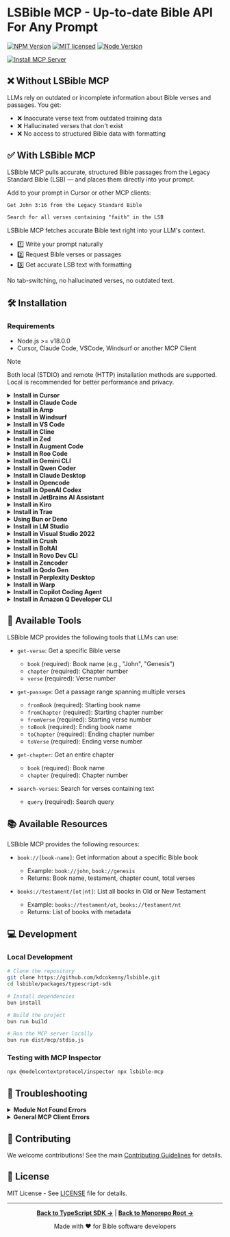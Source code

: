 # LSBible MCP - Up-to-date Bible API For Any Prompt

[![NPM Version](https://img.shields.io/npm/v/lsbible?color=red)](https://www.npmjs.com/package/lsbible) [![MIT licensed](https://img.shields.io/npm/l/lsbible)](../../LICENSE) [![Node Version](https://img.shields.io/badge/node-%3E%3D18.0.0-brightgreen)](https://nodejs.org/)

[![Install MCP Server](https://cursor.com/deeplink/mcp-install-dark.svg)](https://cursor.com/en/install-mcp?name=lsbible&config=eyJ1cmwiOiJodHRwczovL2xzYmlibGUua2Rjby5kZXYvbWNwIn0%3D)

## ❌ Without LSBible MCP

LLMs rely on outdated or incomplete information about Bible verses and passages. You get:

- ❌ Inaccurate verse text from outdated training data
- ❌ Hallucinated verses that don't exist
- ❌ No access to structured Bible data with formatting

## ✅ With LSBible MCP

LSBible MCP pulls accurate, structured Bible passages from the Legacy Standard Bible (LSB) — and places them directly into your prompt.

Add to your prompt in Cursor or other MCP clients:

```txt
Get John 3:16 from the Legacy Standard Bible
```

```txt
Search for all verses containing "faith" in the LSB
```

LSBible MCP fetches accurate Bible text right into your LLM's context.

- 1️⃣ Write your prompt naturally
- 2️⃣ Request Bible verses or passages
- 3️⃣ Get accurate LSB text with formatting

No tab-switching, no hallucinated verses, no outdated text.

## 🛠️ Installation

### Requirements

- Node.js >= v18.0.0
- Cursor, Claude Code, VSCode, Windsurf or another MCP Client

> [!NOTE]
> Both local (STDIO) and remote (HTTP) installation methods are supported. Local is recommended for better performance and privacy.

<details>
<summary><b>Install in Cursor</b></summary>

Go to: `Settings` -> `Cursor Settings` -> `MCP` -> `Add new global MCP server`

Pasting the following configuration into your Cursor `~/.cursor/mcp.json` file is the recommended approach. You may also install in a specific project by creating `.cursor/mcp.json` in your project folder. See [Cursor MCP docs](https://docs.cursor.com/context/model-context-protocol) for more info.

> Since Cursor 1.0, you can click the install button below for instant one-click installation.

#### Cursor Remote Server Connection

[![Install MCP Server](https://cursor.com/deeplink/mcp-install-dark.svg)](https://cursor.com/en/install-mcp?name=lsbible&config=eyJ1cmwiOiJodHRwczovL2xzYmlibGUua2Rjby5kZXYvbWNwIn0%3D)

```json
{
  "mcpServers": {
    "lsbible": {
      "url": "https://lsbible.kdco.dev/mcp"
    }
  }
}
```

#### Cursor Local Server Connection

[![Install MCP Server](https://cursor.com/deeplink/mcp-install-dark.svg)](https://cursor.com/en/install-mcp?name=lsbible&config=eyJjb21tYW5kIjoibnB4IiwiYXJncyI6WyIteSIsImxzYmlibGUiXX0%3D)

```json
{
  "mcpServers": {
    "lsbible": {
      "command": "npx",
      "args": ["-y", "lsbible-mcp"]
    }
  }
}
```

</details>

<details>
<summary><b>Install in Claude Code</b></summary>

Run this command. See [Claude Code MCP docs](https://docs.anthropic.com/en/docs/claude-code/mcp) for more info.

#### Claude Code Remote Server Connection

```sh
claude mcp add --transport http lsbible https://lsbible.kdco.dev/mcp
```

#### Claude Code Local Server Connection

```sh
claude mcp add lsbible -- npx -y lsbible-mcp
```

</details>

<details>
<summary><b>Install in Amp</b></summary>

Run this command in your terminal. See [Amp MCP docs](https://ampcode.com/manual#mcp) for more info.

#### Remote Server Connection

```sh
amp mcp add lsbible https://lsbible.kdco.dev/mcp
```

#### Local Server Connection

```sh
amp mcp add lsbible npx -y lsbible-mcp
```

</details>

<details>
<summary><b>Install in Windsurf</b></summary>

Add this to your Windsurf MCP config file. See [Windsurf MCP docs](https://docs.windsurf.com/windsurf/cascade/mcp) for more info.

#### Windsurf Remote Server Connection

```json
{
  "mcpServers": {
    "lsbible": {
      "serverUrl": "https://lsbible.kdco.dev/mcp"
    }
  }
}
```

#### Windsurf Local Server Connection

```json
{
  "mcpServers": {
    "lsbible": {
      "command": "npx",
      "args": ["-y", "lsbible-mcp"]
    }
  }
}
```

</details>

<details>
<summary><b>Install in VS Code</b></summary>

Add this to your VS Code MCP config file. See [VS Code MCP docs](https://code.visualstudio.com/docs/copilot/chat/mcp-servers) for more info.

#### VS Code Remote Server Connection

```json
"mcp": {
  "servers": {
    "lsbible": {
      "type": "http",
      "url": "https://lsbible.kdco.dev/mcp"
    }
  }
}
```

#### VS Code Local Server Connection

```json
"mcp": {
  "servers": {
    "lsbible": {
      "type": "stdio",
      "command": "npx",
      "args": ["-y", "lsbible-mcp"]
    }
  }
}
```

</details>

<details>
<summary><b>Install in Cline</b></summary>

You can easily install LSBible through the Cline MCP Server Marketplace or by directly editing configuration:

1. Open **Cline**.
2. Click the hamburger menu icon (☰) to enter the **MCP Servers** section.
3. Choose **Remote Servers** tab.
4. Click the **Edit Configuration** button.
5. Add lsbible to `mcpServers`:

#### Remote Server Connection

```json
{
  "mcpServers": {
    "lsbible": {
      "url": "https://lsbible.kdco.dev/mcp",
      "type": "streamableHttp"
    }
  }
}
```

#### Local Server Connection

```json
{
  "mcpServers": {
    "lsbible": {
      "command": "npx",
      "args": ["-y", "lsbible-mcp"]
    }
  }
}
```

</details>

<details>
<summary><b>Install in Zed</b></summary>

Add this to your Zed `settings.json`. See [Zed Context Server docs](https://zed.dev/docs/assistant/context-servers) for more info.

```json
{
  "context_servers": {
    "lsbible": {
      "source": "custom",
      "command": "npx",
      "args": ["-y", "lsbible-mcp"]
    }
  }
}
```

</details>

<details>
<summary><b>Install in Augment Code</b></summary>

To configure LSBible MCP in Augment Code:

### Manual Configuration

1. Press Cmd/Ctrl Shift P or go to the hamburger menu in the Augment panel
2. Select Edit Settings
3. Under Advanced, click Edit in settings.json
4. Add the server configuration to the `mcpServers` array:

#### Local Server Connection

```json
"augment.advanced": {
  "mcpServers": [
    {
      "name": "lsbible",
      "command": "npx",
      "args": ["-y", "lsbible-mcp"]
    }
  ]
}
```

Once the MCP server is added, restart your editor.

</details>

<details>
<summary><b>Install in Roo Code</b></summary>

Add this to your Roo Code MCP configuration file. See [Roo Code MCP docs](https://docs.roocode.com/features/mcp/using-mcp-in-roo) for more info.

#### Roo Code Remote Server Connection

```json
{
  "mcpServers": {
    "lsbible": {
      "type": "streamable-http",
      "url": "https://lsbible.kdco.dev/mcp"
    }
  }
}
```

#### Roo Code Local Server Connection

```json
{
  "mcpServers": {
    "lsbible": {
      "command": "npx",
      "args": ["-y", "lsbible-mcp"]
    }
  }
}
```

</details>

<details>
<summary><b>Install in Gemini CLI</b></summary>

See [Gemini CLI Configuration](https://google-gemini.github.io/gemini-cli/docs/tools/mcp-server.html) for details.

1. Open the Gemini CLI settings file at `~/.gemini/settings.json`
2. Add the following to the `mcpServers` object:

#### Remote Server Connection

```json
{
  "mcpServers": {
    "lsbible": {
      "httpUrl": "https://lsbible.kdco.dev/mcp",
      "headers": {
        "Accept": "application/json, text/event-stream"
      }
    }
  }
}
```

#### Local Server Connection

```json
{
  "mcpServers": {
    "lsbible": {
      "command": "npx",
      "args": ["-y", "lsbible-mcp"]
    }
  }
}
```

</details>

<details>
<summary><b>Install in Qwen Coder</b></summary>

See [Qwen Coder MCP Configuration](https://qwenlm.github.io/qwen-code-docs/en/tools/mcp-server/#how-to-set-up-your-mcp-server) for details.

1. Open the Qwen Coder settings file at `~/.qwen/settings.json`
2. Add the following to the `mcpServers` object:

#### Remote Server Connection

```json
{
  "mcpServers": {
    "lsbible": {
      "httpUrl": "https://lsbible.kdco.dev/mcp",
      "headers": {
        "Accept": "application/json, text/event-stream"
      }
    }
  }
}
```

#### Local Server Connection

```json
{
  "mcpServers": {
    "lsbible": {
      "command": "npx",
      "args": ["-y", "lsbible-mcp"]
    }
  }
}
```

</details>

<details>
<summary><b>Install in Claude Desktop</b></summary>

#### Remote Server Connection

Open Claude Desktop and navigate to Settings > Connectors > Add Custom Connector. Enter the name as `lsbible` and the remote MCP server URL as `https://lsbible.kdco.dev/mcp`.

#### Local Server Connection

Open Claude Desktop developer settings and edit your `claude_desktop_config.json` file:

```json
{
  "mcpServers": {
    "lsbible": {
      "command": "npx",
      "args": ["-y", "lsbible-mcp"]
    }
  }
}
```

See [Claude Desktop MCP docs](https://modelcontextprotocol.io/quickstart/user) for more info.

</details>

<details>
<summary><b>Install in Opencode</b></summary>

Add this to your Opencode configuration file. See [Opencode MCP docs](https://opencode.ai/docs/mcp-servers) for more info.

#### Opencode Remote Server Connection

```json
"mcp": {
  "lsbible": {
    "type": "remote",
    "url": "https://lsbible.kdco.dev/mcp",
    "enabled": true
  }
}
```

#### Opencode Local Server Connection

```json
{
  "mcp": {
    "lsbible": {
      "type": "local",
      "command": ["npx", "-y", "lsbible-mcp"],
      "enabled": true
    }
  }
}
```

</details>

<details>
<summary><b>Install in OpenAI Codex</b></summary>

See [OpenAI Codex](https://github.com/openai/codex) for more information.

Add the following configuration to your OpenAI Codex MCP server settings:

#### Local Server Connection

```toml
[mcp_servers.lsbible]
args = ["-y", "lsbible-mcp"]
command = "npx"
startup_timeout_ms = 20_000
```

#### Remote Server Connection

```toml
[mcp_servers.lsbible]
url = "https://lsbible.kdco.dev/mcp"
```

</details>

<details>
<summary><b>Install in JetBrains AI Assistant</b></summary>

See [JetBrains AI Assistant Documentation](https://www.jetbrains.com/help/ai-assistant/configure-an-mcp-server.html) for more details.

1. In JetBrains IDEs, go to `Settings` -> `Tools` -> `AI Assistant` -> `Model Context Protocol (MCP)`
2. Click `+ Add`.
3. Click on `Command` and select `As JSON`
4. Add this configuration:

```json
{
  "mcpServers": {
    "lsbible": {
      "command": "npx",
      "args": ["-y", "lsbible-mcp"]
    }
  }
}
```

5. Click `Apply` to save changes.

</details>

<details>
<summary><b>Install in Kiro</b></summary>

See [Kiro Model Context Protocol Documentation](https://kiro.dev/docs/mcp/configuration/) for details.

1. Navigate `Kiro` > `MCP Servers`
2. Add a new MCP server by clicking the `+ Add` button.
3. Paste the configuration:

```json
{
  "mcpServers": {
    "lsbible": {
      "command": "npx",
      "args": ["-y", "lsbible-mcp"],
      "env": {},
      "disabled": false,
      "autoApprove": []
    }
  }
}
```

4. Click `Save`.

</details>

<details>
<summary><b>Install in Trae</b></summary>

Use the Add manually feature and fill in the JSON configuration information.
For more details, visit the [Trae documentation](https://docs.trae.ai/ide/model-context-protocol?_lang=en).

#### Trae Remote Server Connection

```json
{
  "mcpServers": {
    "lsbible": {
      "url": "https://lsbible.kdco.dev/mcp"
    }
  }
}
```

#### Trae Local Server Connection

```json
{
  "mcpServers": {
    "lsbible": {
      "command": "npx",
      "args": ["-y", "lsbible-mcp"]
    }
  }
}
```

</details>

<details>
<summary><b>Using Bun or Deno</b></summary>

Use these alternatives to run the local LSBible MCP server with other runtimes.

#### Bun

```json
{
  "mcpServers": {
    "lsbible": {
      "command": "bunx",
      "args": ["-y", "lsbible-mcp"]
    }
  }
}
```

#### Deno

```json
{
  "mcpServers": {
    "lsbible": {
      "command": "deno",
      "args": [
        "run",
        "--allow-env",
        "--allow-net",
        "npm:lsbible-mcp"
      ]
    }
  }
}
```

</details>

<details>
<summary><b>Install in LM Studio</b></summary>

See [LM Studio MCP Support](https://lmstudio.ai/blog/lmstudio-v0.3.17) for more information.

#### Manual setup:

1. Navigate to `Program` (right side) > `Install` > `Edit mcp.json`.
2. Paste the configuration:

```json
{
  "mcpServers": {
    "lsbible": {
      "command": "npx",
      "args": ["-y", "lsbible-mcp"]
    }
  }
}
```

3. Click `Save`.
4. Toggle the MCP server on/off from the right hand side under `Program`.

</details>

<details>
<summary><b>Install in Visual Studio 2022</b></summary>

Add this to your Visual Studio MCP config file (see [Visual Studio docs](https://learn.microsoft.com/visualstudio/ide/mcp-servers?view=vs-2022)):

#### Remote Server Connection

```json
{
  "inputs": [],
  "servers": {
    "lsbible": {
      "type": "http",
      "url": "https://lsbible.kdco.dev/mcp"
    }
  }
}
```

#### Local Server Connection

```json
{
  "mcp": {
    "servers": {
      "lsbible": {
        "type": "stdio",
        "command": "npx",
        "args": ["-y", "lsbible-mcp"]
      }
    }
  }
}
```

</details>

<details>
<summary><b>Install in Crush</b></summary>

Add this to your Crush configuration file. See [Crush MCP docs](https://github.com/charmbracelet/crush#mcps) for more info.

#### Crush Remote Server Connection

```json
{
  "$schema": "https://charm.land/crush.json",
  "mcp": {
    "lsbible": {
      "type": "http",
      "url": "https://lsbible.kdco.dev/mcp"
    }
  }
}
```

#### Crush Local Server Connection

```json
{
  "$schema": "https://charm.land/crush.json",
  "mcp": {
    "lsbible": {
      "type": "stdio",
      "command": "npx",
      "args": ["-y", "lsbible-mcp"]
    }
  }
}
```

</details>

<details>
<summary><b>Install in BoltAI</b></summary>

Open the "Settings" page, navigate to "Plugins," and enter the following JSON:

```json
{
  "mcpServers": {
    "lsbible": {
      "command": "npx",
      "args": ["-y", "lsbible-mcp"]
    }
  }
}
```

For BoltAI on iOS, [see this guide](https://docs.boltai.com/docs/boltai-mobile/mcp-servers).

</details>

<details>
<summary><b>Install in Rovo Dev CLI</b></summary>

Edit your Rovo Dev CLI MCP config:

```bash
acli rovodev mcp
```

#### Remote Server Connection

```json
{
  "mcpServers": {
    "lsbible": {
      "url": "https://lsbible.kdco.dev/mcp"
    }
  }
}
```

#### Local Server Connection

```json
{
  "mcpServers": {
    "lsbible": {
      "command": "npx",
      "args": ["-y", "lsbible-mcp"]
    }
  }
}
```

</details>

<details>
<summary><b>Install in Zencoder</b></summary>

1. Go to the Zencoder menu (...)
2. Select Agent tools
3. Click Add custom MCP
4. Add the configuration:

```json
{
  "command": "npx",
  "args": ["-y", "lsbible-mcp"]
}
```

5. Hit the Install button

</details>

<details>
<summary><b>Install in Qodo Gen</b></summary>

See [Qodo Gen docs](https://docs.qodo.ai/qodo-documentation/qodo-gen/qodo-gen-chat/agentic-mode/agentic-tools-mcps) for more details.

1. Open Qodo Gen chat panel
2. Click Connect more tools
3. Click + Add new MCP
4. Add the configuration:

#### Local Server Connection

```json
{
  "mcpServers": {
    "lsbible": {
      "command": "npx",
      "args": ["-y", "lsbible-mcp"]
    }
  }
}
```

#### Remote Server Connection

```json
{
  "mcpServers": {
    "lsbible": {
      "url": "https://lsbible.kdco.dev/mcp"
    }
  }
}
```

</details>

<details>
<summary><b>Install in Perplexity Desktop</b></summary>

See [Local and Remote MCPs for Perplexity](https://www.perplexity.ai/help-center/en/articles/11502712-local-and-remote-mcps-for-perplexity).

1. Navigate `Perplexity` > `Settings`
2. Select `Connectors`
3. Click `Add Connector`
4. Select `Advanced`
5. Enter Server Name: `lsbible`
6. Paste the JSON:

```json
{
  "args": ["-y", "lsbible-mcp"],
  "command": "npx",
  "env": {}
}
```

7. Click `Save`

</details>

<details>
<summary><b>Install in Warp</b></summary>

See [Warp MCP Documentation](https://docs.warp.dev/knowledge-and-collaboration/mcp#adding-an-mcp-server).

1. Navigate `Settings` > `AI` > `Manage MCP servers`
2. Add a new MCP server
3. Paste the configuration:

```json
{
  "lsbible": {
    "command": "npx",
    "args": ["-y", "lsbible-mcp"],
    "env": {},
    "working_directory": null,
    "start_on_launch": true
  }
}
```

4. Click `Save`

</details>

<details>
<summary><b>Install in Copilot Coding Agent</b></summary>

Add to your Copilot Coding Agent configuration (Repository→Settings→Copilot→Coding agent→MCP configuration):

```json
{
  "mcpServers": {
    "lsbible": {
      "type": "http",
      "url": "https://lsbible.kdco.dev/mcp",
      "tools": ["get-verse", "get-passage", "get-chapter", "search-verses"]
    }
  }
}
```

See [GitHub Copilot documentation](https://docs.github.com/en/enterprise-cloud@latest/copilot/how-tos/agents/copilot-coding-agent/extending-copilot-coding-agent-with-mcp).

</details>

<details>
<summary><b>Install in Amazon Q Developer CLI</b></summary>

Add this to your Amazon Q Developer CLI configuration file. See [Amazon Q Developer CLI docs](https://docs.aws.amazon.com/amazonq/latest/qdeveloper-ug/command-line-mcp-configuration.html).

```json
{
  "mcpServers": {
    "lsbible": {
      "command": "npx",
      "args": ["-y", "lsbible-mcp"]
    }
  }
}
```

</details>

## 🔨 Available Tools

LSBible MCP provides the following tools that LLMs can use:

- `get-verse`: Get a specific Bible verse
  - `book` (required): Book name (e.g., "John", "Genesis")
  - `chapter` (required): Chapter number
  - `verse` (required): Verse number

- `get-passage`: Get a passage range spanning multiple verses
  - `fromBook` (required): Starting book name
  - `fromChapter` (required): Starting chapter number
  - `fromVerse` (required): Starting verse number
  - `toBook` (required): Ending book name
  - `toChapter` (required): Ending chapter number
  - `toVerse` (required): Ending verse number

- `get-chapter`: Get an entire chapter
  - `book` (required): Book name
  - `chapter` (required): Chapter number

- `search-verses`: Search for verses containing text
  - `query` (required): Search query

## 📚 Available Resources

LSBible MCP provides the following resources:

- `book://[book-name]`: Get information about a specific Bible book
  - Example: `book://john`, `book://genesis`
  - Returns: Book name, testament, chapter count, total verses

- `books://testament/[ot|nt]`: List all books in Old or New Testament
  - Example: `books://testament/ot`, `books://testament/nt`
  - Returns: List of books with metadata

## 💻 Development

### Local Development

```bash
# Clone the repository
git clone https://github.com/kdcokenny/lsbible.git
cd lsbible/packages/typescript-sdk

# Install dependencies
bun install

# Build the project
bun run build

# Run the MCP server locally
bun run dist/mcp/stdio.js
```

### Testing with MCP Inspector

```bash
npx @modelcontextprotocol/inspector npx lsbible-mcp
```

## 🚨 Troubleshooting

<details>
<summary><b>Module Not Found Errors</b></summary>

If you encounter `ERR_MODULE_NOT_FOUND`, try using `bunx` instead of `npx`:

```json
{
  "mcpServers": {
    "lsbible": {
      "command": "bunx",
      "args": ["-y", "lsbible-mcp"]
    }
  }
}
```

</details>

<details>
<summary><b>General MCP Client Errors</b></summary>

1. Try adding `@latest` to the package name
2. Use `bunx` as an alternative to `npx`
3. Consider using the remote server at `https://lsbible.kdco.dev/mcp`
4. Ensure you're using Node.js v18 or higher

</details>

## 🤝 Contributing

We welcome contributions! See the main [Contributing Guidelines](../../../CONTRIBUTING.md) for details.

## 📄 License

MIT License - See [LICENSE](../../../LICENSE) file for details.

---

<div align="center">

**[Back to TypeScript SDK →](../README.md)** | **[Back to Monorepo Root →](../../../README.md)**

Made with ❤️ for Bible software developers

</div>
